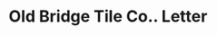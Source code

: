---
doi: 10.7916/D8GX5PMX
date_other: '1890'
date_other_textual: 1890-1899
form: correspondence
genre:
- Letters (correspondence)
name:
- Old Bridge Tile Co.
object_in_context_url: https://biggert.cul.columbia.edu/items/view/ave_biggert_00816
subject_hierarchical_geographic:
- Old Bridge, New Jersey, United States
subject_name:
- Old Bridge Tile Co.
title: Old Bridge Tile Co.. Letter
sort_title: Old Bridge Tile Co.. Letter
call_number: ave_biggert_00816
coordinates:
- 40.404632,-74.308537
pid: ave_biggert_00816
identifiers: ave_biggert_00816
thumbnail: https://derivativo-1.library.columbia.edu/iiif/2/ldpd:345358/full/!256,256/0/native.jpg
permalink: /biggert/ave_biggert_00816/
layout: iiif-image-page
---